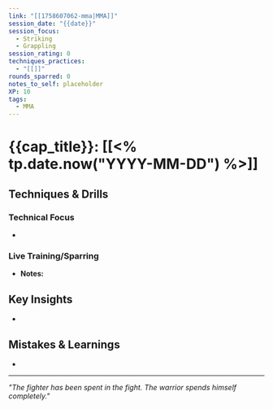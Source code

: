 ```yaml
---
link: "[[1758607062-mma|MMA]]"
session_date: "{{date}}"
session_focus:
  - Striking
  - Grappling
session_rating: 0
techniques_practices:
  - "[[]]"
rounds_sparred: 0
notes_to_self: placeholder
XP: 10
tags:
  - MMA
---
```

# {{cap_title}}: [[<% tp.date.now("YYYY-MM-DD") %>]]
## Techniques & Drills
### Technical Focus
- 

### Live Training/Sparring
- **Notes:** 

## Key Insights
- 

## Mistakes & Learnings
- 

---

*"The fighter has been spent in the fight. The warrior spends himself completely."*
